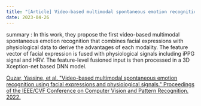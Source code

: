 ```yaml
---
title: "[Article] Video-based multimodal spontaneous emotion recognition using facial expressions and physiological signals."
date: 2023-04-26
---
```


summary : In this work, they propose the first video-based multimodal spontaneous emotion recognition that combines facial expressions with physiological data to derive the advantages of each modality. The feature vector of facial expression is fused with physiological signals including iPPG signal and HRV. The feature-level fusioned input is then processed in a 3D Xception-net based DNN model.

[Ouzar, Yassine, et al. "Video-based multimodal spontaneous emotion recognition using facial expressions and physiological signals." Proceedings of the IEEE/CVF Conference on Computer Vision and Pattern Recognition. 2022.](https://openaccess.thecvf.com/content/CVPR2022W/ABAW/papers/Ouzar_Video-Based_Multimodal_Spontaneous_Emotion_Recognition_Using_Facial_Expressions_and_Physiological_CVPRW_2022_paper.pdf)
